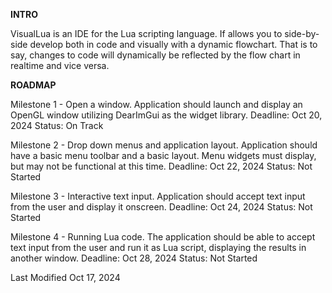 **INTRO**

VisualLua is an IDE for the Lua scripting language. If allows you to 
side-by-side develop both in code and visually with a dynamic flowchart.
That is to say, changes to code will dynamically be reflected by the flow chart 
in realtime and vice versa.

**ROADMAP**

Milestone 1 - Open a window.
Application should launch and display an OpenGL window utilizing DearImGui as 
the widget library.
Deadline: Oct 20, 2024
Status: On Track

Milestone 2 - Drop down menus and application layout.
Application should have a basic menu toolbar and a basic layout. Menu widgets 
must display, but may not be functional at this time.
Deadline: Oct 22, 2024
Status: Not Started

Milestone 3 - Interactive text input.
Application should accept text input from the user and display it onscreen.
Deadline: Oct 24, 2024
Status: Not Started

Milestone 4 - Running Lua code.
The application should be able to accept text input from the user and run it as
Lua script, displaying the results in another window.
Deadline: Oct 28, 2024
Status: Not Started

Last Modified Oct 17, 2024
